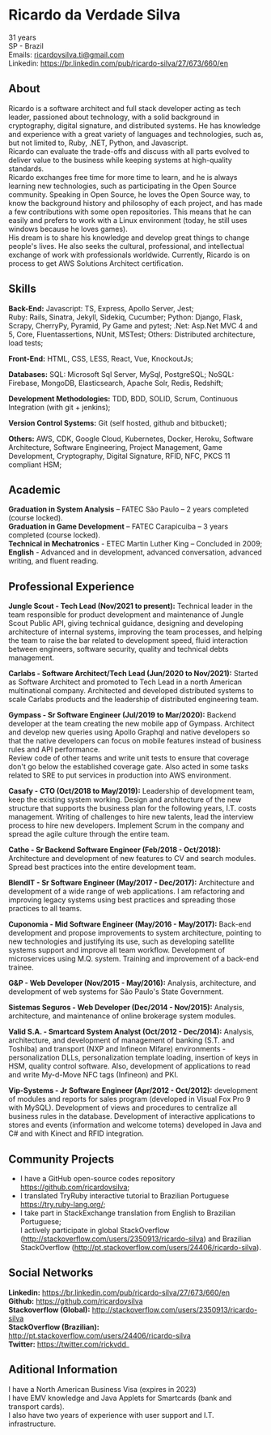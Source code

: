 # Ricardo da Verdade Silva

31 years  
SP - Brazil  
Emails: ricardovsilva.ti@gmail.com  
Linkedin: https://br.linkedin.com/pub/ricardo-silva/27/673/660/en

## About

Ricardo is a software architect and full stack developer acting as tech leader, passioned about technology, with a solid background in cryptography, digital signature, and distributed systems. He has knowledge and experience with a great variety of languages and technologies, such as, but not limited to, Ruby, .NET, Python, and Javascript.  
Ricardo can evaluate the trade-offs and discuss with all parts evolved to deliver value to the business while keeping systems at high-quality standards.  
Ricardo exchanges free time for more time to learn, and he is always learning new technologies, such as participating in the Open Source community. Speaking in Open Source, he loves the Open Source way, to know the background history and philosophy of each project, and has made a few contributions with some open repositories. This means that he can easily and prefers to work with a Linux environment (today, he still uses windows because he loves games).   
His dream is to share his knowledge and develop great things to change people's lives. He also seeks the cultural, professional, and intellectual exchange of work with professionals worldwide.
Currently, Ricardo is on process to get AWS Solutions Architect certification.

## Skills

**Back-End:**
Javascript: TS, Express, Apollo Server, Jest;  
Ruby: Rails, Sinatra, Jekyll, Sidekiq, Cucumber;
Python: Django, Flask, Scrapy, CherryPy, Pyramid, Py Game and pytest;
.Net: Asp.Net MVC 4 and 5, Core, Fluentassertions, NUnit, MSTest;
Others: Distributed architecture, load tests;

**Front-End:** HTML, CSS, LESS, React, Vue, KnockoutJs;

**Databases:**
SQL: Microsoft Sql Server, MySql, PostgreSQL; 
NoSQL: Firebase, MongoDB, Elasticsearch, Apache Solr, Redis, Redshift;

**Development Methodologies:** TDD, BDD, SOLID, Scrum, Continuous Integration (with git + jenkins);

**Version Control Systems:** Git (self hosted, github and bitbucket);

**Others:** AWS, CDK, Google Cloud, Kubernetes, Docker, Heroku, Software Architecture, Software Engineering, Project Management, Game Development, Cryptography, Digital Signature, RFID, NFC, PKCS 11 compliant HSM;

## Academic

**Graduation in System Analysis** – FATEC São Paulo – 2 years completed (course locked).  
**Graduation in Game Development** – FATEC Carapicuiba – 3 years completed (course locked).  
**Technical in Mechatronics** - ETEC Martin Luther King – Concluded in 2009;  
**English** - Advanced and in development, advanced conversation, advanced writing, and fluent reading.  

## Professional Experience

**Jungle Scout - Tech Lead (Nov/2021 to present):** Technical leader in the team responsible for product development and maintenance of Jungle Scout Public API, giving technical guidance, designing and developing architecture of internal systems, improving the team processes, and helping the team to raise the bar related to development speed, fluid interaction between engineers, software security, quality and technical debts management.

**Carlabs - Software Architect/Tech Lead (Jun/2020 to Nov/2021):** Started as Software Architect and promoted to Tech Lead in a north American multinational company. Architected and developed distributed systems to scale Carlabs products and the leadership of distributed engineering team.

**Gympass - Sr Software Engineer (Jul/2019 to Mar/2020):** Backend developer at the team creating the new mobile app of Gympass. Architect and develop new queries using Apollo Graphql and native developers so that the native developers can focus on mobile features instead of business rules and API performance.  
Review code of other teams and write unit tests to ensure that coverage don't go below the established coverage gate.
Also acted in some tasks related to SRE to put services in production into AWS environment.

**Casafy - CTO (Oct/2018 to May/2019):** Leadership of development team, keep the existing system working. Design and architecture of the new structure that supports the business plan for the following years, I.T. costs management. Writing of challenges to hire new talents, lead the interview process to hire new developers. Implement Scrum in the company and spread the agile culture through the entire team.

**Catho - Sr Backend Software Engineer (Feb/2018 - Oct/2018):** Architecture and development of new features to CV and search modules. Spread best practices into the entire development team.

**BlendIT - Sr Software Engineer (May/2017 - Dec/2017):** Architecture and development of a wide range of web applications. I am refactoring and improving legacy systems using best practices and spreading those practices to all teams.

**Cuponomia - Mid Software Engineer (May/2016 - May/2017):** Back-end development and propose improvements to system architecture, pointing to new technologies and justifying its use, such as developing satellite systems support and improve all team workflow. Development of microservices using M.Q. system. Training and improvement of a back-end trainee.

**G&P - Web Developer (Nov/2015 - May/2016):** Analysis, architecture, and development of web systems for São Paulo's State Government.

**Sistemas Seguros - Web Developer (Dec/2014 - Nov/2015):** Analysis, architecture, and maintenance of online brokerage system modules.

**Valid S.A. - Smartcard System Analyst (Oct/2012 - Dec/2014):** Analysis, architecture, and development of management of banking (S.T. and Toshiba) and transport (NXP and Infineon Mifare) environments - personalization DLLs, personalization template loading, insertion of keys in HSM, quality control software. Also, development of applications to read and write My-d-Move NFC tags (Infineon) and PKI.

**Vip-Systems - Jr Software Engineer (Apr/2012 - Oct/2012):** development of modules and reports for sales program (developed in Visual Fox Pro 9 with MySQL). Development of views and procedures to centralize all business rules in the database. Development of interactive applications to stores and events (information and welcome totems) developed in Java and C# and with Kinect and RFID integration.

## Community Projects

- I have a GitHub open-source codes repository https://github.com/ricardovsilva;  
- I translated TryRuby interactive tutorial to Brazilian Portuguese https://try.ruby-lang.org/;  
- I take part in StackExchange translation from English to Brazilian Portuguese;  
I actively participate in global StackOverflow (http://stackoverflow.com/users/2350913/ricardo-silva) and Brazilian StackOverflow (http://pt.stackoverflow.com/users/24406/ricardo-silva).

## Social Networks

**Linkedin:** https://br.linkedin.com/pub/ricardo-silva/27/673/660/en  
**Github:** https://github.com/ricardovsilva  
**Stackoverflow (Global):** http://stackoverflow.com/users/2350913/ricardo-silva  
**StackOverflow (Brazilian):** http://pt.stackoverflow.com/users/24406/ricardo-silva  
**Twitter:** https://twitter.com/rickvdd_

## Aditional Information

I have a North American Business Visa (expires in 2023)  
I have EMV knowledge and Java Applets for Smartcards (bank and transport cards).  
I also have two years of experience with user support and I.T. infrastructure.  
